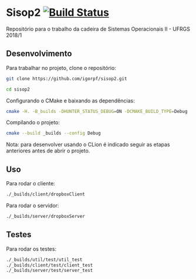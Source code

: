 # Sisop2 [![Build Status](https://travis-ci.org/igorpf/sisop2.svg?branch=master)](https://travis-ci.org/igorpf/sisop2)

Repositório para o trabalho da cadeira de Sistemas Operacionais II - UFRGS 2018/1

## Desenvolvimento

Para trabalhar no projeto, clone o repositório:

```bash
git clone https://github.com/igorpf/sisop2.git
```

```bash
cd sisop2
```

Configurando o CMake e baixando as dependências:

```bash
cmake -H. -B_builds -DHUNTER_STATUS_DEBUG=ON -DCMAKE_BUILD_TYPE=Debug
```

Compilando o projeto:

```bash
cmake --build _builds --config Debug
```

Nota: para desenvolver usando o CLion é indicado seguir as etapas anteriores antes de abrir o projeto.

## Uso

Para rodar o cliente:

```bash
./_builds/client/dropboxClient
```

Para rodar o servidor:

```bash
./_builds/server/dropboxServer
```

## Testes

Para rodar os testes:

```bash
./_builds/util/test/util_test
./_builds/client/test/client_test
./_builds/server/test/server_test
```
